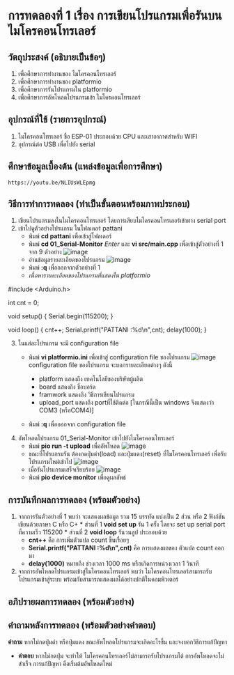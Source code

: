 # การทดลองที่ 1 เรื่อง การเขียนโปรแกรมเพื่อรันบนไมโครคอนโทรเลอร์

##  วัตถุประสงค์ (อธิบายเป็นข้อๆ)
  1. เพื่อศึกษาการทำงานของ ไมโครคอนโทรเลอร์
  2. เพื่อศึกษาการทำงานของ platformio
  3. เพื่อศึกษาการรันโปรแกรมใน platformio
  4. เพื่อศึกษาการอัพโหลดโปรแกรมเข้า ไมโครคอนโทรเลอร์
  
##  อุปกรณ์ที่ใช้ (รายการอุปกรณ์)
  1. ไมโครคอนโทรเลอร์ ชื่อ ESP-01 ประกอบด้วย CPU และเสาอากาศสำหรับ WIFI
  2. อุปกรณ์ต่อ USB เพื่อไปยัง serial

##  ศึกษาข้อมูลเบื้องต้น (แหล่งข้อมูลเพื่อการศึกษา)
    https://youtu.be/NLIUsWLEpmg

##  วิธีการทำการทดลอง (ทำเป็นขั้นตอนพร้อมภาพประกอบ)
  1. เขียนโปรแกรมลงในไมโครคอนโทรเลอร์ โดยการเสียบไมโครคอนโทรเลอร์เข้าทาง serial port
  2. เข้าไปดูตัวอย่างโปรแกรม ในโฟลเดอร์ pattani
      - พิมพ์ **cd pattani** เพื่อเข้าสู่โฟลเดอร์
      - พิมพ์ **cd 01_Serial-Monitor** *Enter* และ **vi src/main.cpp** เพื่อเข้าสู่ตัวอย่างที่ 1 จาก 9 ตัวอย่าง
      ![image](https://user-images.githubusercontent.com/80879429/112097457-a30f1600-8bd2-11eb-88e4-cbac8f414bb3.jpg)
      - อ่านข้อมูลรายละเอียดของโปรแกรม
      ![image](https://user-images.githubusercontent.com/80879429/112097638-f84b2780-8bd2-11eb-9a2d-d2e3cc8a6ab2.jpg)
      - พิมพ์ **:q** เพื่อออกจากตัวอย่างที่ 1
      - *เนื้อหารายละเอียดของโปรแกรมที่แสดงใน platformio*

#include <Arduino.h>

int cnt = 0;

void setup()
{
	Serial.begin(115200);
}

void loop()
{
	cnt++;
	Serial.printf("PATTANI :%d\n",cnt);
	delay(1000);
}

  3. ในแต่ละโปรแกรม จะมี configuration file
      - พิมพ์ **vi platformio.ini** เพื่อเข้าสู่ configuration file ของโปรแกรม
      ![image](https://user-images.githubusercontent.com/80879429/112097678-06994380-8bd3-11eb-8312-ac04a47d448c.jpg)
        configuration file ของโปรแกรม จะบอกรายละเอียดต่างๆ ดังนี้
        * platform แสดงถึง เทคโนโลยีของบริษัทผู้ผลิต
        * board แสดงถึง ชื่อบอร์ด
        * framwork แสดงถึง วิธีการเขียนโปรแกรม
        * upload_port แสดงถึง portที่ใช้ติดต่อ  [ในกรณีนี้เป็น windows จึงแสดงว่า COM3 (หรือCOM4)]
      
      - พิมพ์ **:q** เพื่อออกจาก configuration file
  4. อัพโหลดโปรแกรม 01_Serial-Monitor เข้าไปยังไมโครคอนโทรเลอร์ 
      - พิมพ์ **pio run -t upload** เพื่ออัพโหลด
      ![image](https://user-images.githubusercontent.com/80879429/112097793-3c3e2c80-8bd3-11eb-996e-32ca2630c4d9.jpg)
      - ขณะที่โปรแกรมรัน ต้องกดปุ่มดำ(load) และปุ่มแดง(reset) ที่ไมโครคอนโทรเลอร์ เพื่อรับโปรแกรมใหม่เข้าไป
      ![image](https://user-images.githubusercontent.com/80879429/112098051-b53d8400-8bd3-11eb-81a0-603bb97c49a6.png)
      - เมื่อรันโปรแกรมเสร็จเรียบร้อย
      ![image](https://user-images.githubusercontent.com/80879429/112096308-9db0cc00-8bd0-11eb-8e18-ad50c46ef244.png)
      - พิมพ์ **pio device monitor** เพื่อดูผลลัพธ์

##  การบันทึกผลการทดลอง (พร้อมตัวอย่าง)
  1. จากการรันตัวอย่างที่ 1 พบว่า จะแสดงผลข้อมูล รวม 15 บรรทัด แบ่งเป็น 2 ส่วน หรือ 2 ฟังก์ชัน เขียนด้วยภาษา C หรือ C+
    * ส่วนที่ 1 **void set up** รัน 1 ครั้ง โดยจะ set up serial port ที่ความเร็ว 115200
    * ส่วนที่ 2 **void loop** รันวนลูป ประกอบด้วย
        * **cnt++** คือ การเพิ่มตัวแปล count ขึ้นเรื่อยๆ
        * **Serial.printf("PATTANI :%d\n",cnt)** คือ การแสดงผลของ ตัวแปล count ออกมา 
        * **delay(1000)** หมายถึง ช่วงเวลา 1000 ms หรือเกิดการหน่วงเวลา  1 วินาที 
  2. จากการอัพโหลดโปรแกรมเข้าสู่ไมโครคอนโทรเลอร์ พบว่า ไมโครคอนโทรเลอร์สามารถรับโปรแกรมเข้าสู่ระบบ พร้อมกับสามารถแสดงผลได้อย่างปกติในคอมพิวเตอร์

##  อภิปรายผลการทดลอง (พร้อมตัวอย่าง)

##  คำถามหลังการทดลอง (พร้อมตัวอย่างคำตอบ)
**คำถาม**   หากไม่กดปุ่มดำ หรือปุ่มแดง ขณะอัพโหลดโปรแกรมจะเกิดอะไรขึ้น และจงบอกวิธีการแก้ปัญหา
* **คำตอบ**   หากไม่กดปุ่ม จะทำให้ ไมโครคอนโทรเลอร์ไม่สามารถรับโปรแกรมได้ การอัพโหลดจะไม่สำเร็จ การแก้ปัญหา คือเริ่มต้มอัพโหลดใหม่
